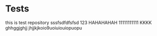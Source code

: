 # Tests 
this is test repository
sssfsdfdfsfsd
123
HAHAHAHAH
11111111111
KKKK
ghhggjghjj
jhjjkjkoio9uoiuiouiopuopu

